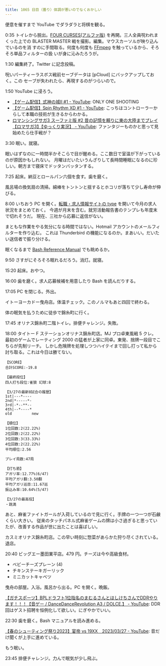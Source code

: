 ```yaml
---
title: 1065 日目（曇り）体調が悪いのでなくおかしい
---
```


便意を催すまで YouTube でダラダラと将棋を観る。

0:35 トイレから脱出。[FOUR CURSES(アルファ版)][dtp23a] を再開。三人全員呪われま
くった上での BLASTER MASTER 戦を撮影。編集。マウスカーソルが映り込んでいるのを消
すのに手間取る。何度も何度も [FFmpeg] を触っているから、そろそろ単品フィルターの扱
いが身に沁みたろうが。

1:30 編集終了。Twitter に記念投稿。
<blockquote class="twitter-tweet"
  data-conversation="none"
  data-media-max-width="480" data-theme="dark" data-align="center">
<a href="https://twitter.com/showa_yojyo/status/1640030771401625601"></a>
</blockquote>
呪いパーティーラスボス戦前セーブデータは [pCloud] にバックアップしておく。この
セーブが失われたら、再現するのがつらいので。

1:50 YouTube に浸ろう。

* [【ゲーム配信】式神の城II #1 - YouTube](https://www.youtube.com/watch?v=zDRmW5lT2qU):
  ONLY ONE SHOOTING
* [【ゲーム配信】Spin Rhythm XD #1 - YouTube](https://www.youtube.com/watch?v=CZh34a64VpI):
  こっちはコントローラーからして本職の技術が生きるからわかる。
* [ロマンシングサガ3 スーファミ版 #2 昔の記憶を頼りに東の大陸までプレイ【ロマサガ3】【ゆっくり実況】 - YouTube](https://www.youtube.com/watch?v=LqWpG93IHAM):
  ファンタジーものかと思って見始めたら仕手戦が？

3:30 眠い。就寝。

眠いはずなのに一時間半かそこらで目が醒める。ここ数日で室温が下がっているのが原因かもしれない。
月曜はだいたいうんざりして長時間睡眠になるのに珍しい。朝方まで寝床でドッタンバッタンする。

7:25 起床。納豆とロールパン六個を食す。歯を磨く。

風呂場の換気扇の清掃。綿棒をトントンと揺するとホコリが落ちて少し寿命が伸びる。

8:00 いちおう PC を開く。[転職・求人情報サイトの type](https://type.jp/) を開いて今月の求人状況をまとめておく。
今週が月末を含む。就労活動報告書のテンプレも年度末で切れそうだ。
現在、三社から応募に返信がない。

まともな作業をやる気分になる時間ではない。Hotmail アカウントのメールフィルターを作り込む。
これは Thunderbird の機能になるのか。まあいい。だいたい送信者で振り分ける。

眠くなるまで [Bash Reference Manual](https://www.gnu.org/software/bash/manual/bash.html) でも眺めるか。

9:50 さすがにそろそろ眠れるだろう。消灯。就寝。

15:20 起床。おやつ。

16:00 歯を磨く。求人応募候補を用意したり Bash を読んだりする。

17:05 PC を閉じる。外出。

イトーヨーカドー曳舟店。体温チェック。このノルマもあと四回で終わる。

体の眠気を払うために徒歩で錦糸町に行く。

17:45 オリナス錦糸町二階トイレ。排便チャレンジ。失敗。

18:00 タイトー F ステーションオリナス錦糸町店。MJ プロ卓東風戦 5 クレ。
最初のゲームでレーティング 2000 の猛者が上家に同卓。東発、捨牌一段目でこちらが先制リーチ。
しかし危険牌を処理しつつハイテイまで回し打って私から討ち取る。これは今日は勝てない。

```text
【SCORE】
合計SCORE:-19.8

【最終段位】
四人打ち段位:雀狼 幻球:8

【3/27の最新8試合の履歴】
1st|---*----
2nd|*-----*-
3rd|-*--**--
4th|--*----*
old         new

【順位】
1位回数:2(22.22%)
2位回数:2(22.22%)
3位回数:3(33.33%)
4位回数:2(22.22%)
平均順位:2.56

プレイ局数:47局

【打ち筋】
アガリ率:12.77%(6/47)
平均アガリ翻:3.50翻
平均アガリ巡目:11.67巡
振込み率:10.64%(5/47)

【3/27の最高役】
・跳満
```

あと、麻雀ファイトガールが入荷しているので見に行く。手牌の一つ一つが石鹸くらい大きい。
従来のタッチパネル式麻雀ゲームの牌は小さ過ぎると思っていたが、改善する作品が世に出たことは喜ばしい。

カスミオリナス錦糸町店。この早い時刻に惣菜があらかた狩り尽くされている。退店。

20:40 ビッグエー墨田業平店。479 円。チーズは今や高級食材。

* ベビーチーズプレーン (4)
* チキンステーキガーリック
* ミニカットキャベツ

曳舟の部屋。入浴。風呂から出る。PC を開く。晩飯。

[【ガチスポーツ】BPLドラフト1位指名のまむるさんとほしけちさんでDDRやります！！！【音ゲー / DanceDanceRevolution A3 / DOLCE.】 - YouTube](https://www.youtube.com/watch?v=5RjpaOA0cxM):
DDR 回はゲスト招聘を恒例化して欲しい。にぎやかでいい。

22:30 歯を磨く。Bash マニュアルを読み進める。

[【春のシューティング祭り2023】宴帝 vs 19XX　2023/03/27 - YouTube](https://www.youtube.com/watch?v=BIv_GtYD7jQ):
音だけ聞くが上手に進めている。

もう眠い。

23:45 排便チャレンジ。力んで眠気が少し飛ぶ。

[dtp23a]: https://wodifes.net/game/show/520
[FFmpeg]: <https://ffmpeg.org/ffmpeg.html>
[pCloud]: https://www.pcloud.com/
